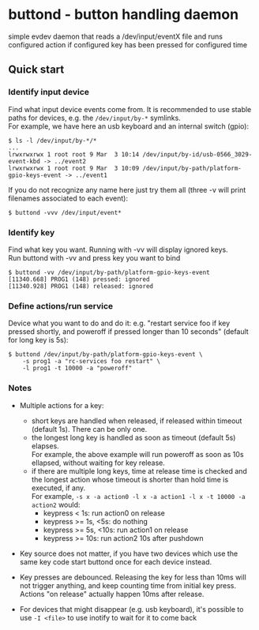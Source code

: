# buttond - button handling daemon

simple evdev daemon that reads a /dev/input/eventX file and runs configured
action if configured key has been pressed for configured time

## Quick start

### Identify input device

Find what input device events come from. It is recommended to use
stable paths for devices, e.g. the `/dev/input/by-*` symlinks.  
For example, we have here an usb keyboard and an internal switch (gpio):
```
$ ls -l /dev/input/by-*/*
...
lrwxrwxrwx 1 root root 9 Mar  3 10:14 /dev/input/by-id/usb-0566_3029-event-kbd -> ../event2
lrwxrwxrwx 1 root root 9 Mar  3 10:09 /dev/input/by-path/platform-gpio-keys-event -> ../event1
```

If you do not recognize any name here just try them all
(three -v will print filenames associated to each event):
```
$ buttond -vvv /dev/input/event*
```

### Identify key

Find what key you want. Running with -vv will display ignored keys.  
Run buttond with -vv and press key you want to bind
```
$ buttond -vv /dev/input/by-path/platform-gpio-keys-event
[11340.668] PROG1 (148) pressed: ignored
[11340.928] PROG1 (148) released: ignored
```

### Define actions/run service

Device what you want to do and do it: e.g. "restart service foo if key
pressed shortly, and poweroff if pressed longer than 10 seconds"
(default for long key is 5s):
```
$ buttond /dev/input/by-path/platform-gpio-keys-event \
	-s prog1 -a "rc-services foo restart" \
	-l prog1 -t 10000 -a "poweroff"
```


### Notes

 - Multiple actions for a key:
   - short keys are handled when released, if released within timeout
(default 1s). There can be only one.
   - the longest long key is handled as soon as timeout (default 5s)
elapses.  
For example, the above example will run poweroff as soon as
10s ellapsed, without waiting for key release.
   - if there are multiple long keys, time at release time is checked
and the longest action whose timeout is shorter than hold time is
executed, if any.  
For example, `-s x -a action0 -l x -a action1 -l x -t 10000 -a action2`
would:
      - keypress < 1s: run action0 on release
      - keypress >= 1s, <5s: do nothing
      - keypress >= 5s, <10s: run action1 on release
      - keypress >= 10s: run action2 10s after pushdown


 - Key source does not matter, if you have two devices which use the
same key code start buttond once for each device instead.

 - Key presses are debounced. Releasing the key for less than 10ms will
not trigger anything, and keep counting time from initial key press.  
Actions "on release" actually happen 10ms after release.

 - For devices that might disappear (e.g. usb keyboard), it's possible
to use `-I <file>` to use inotify to wait for it to come back

